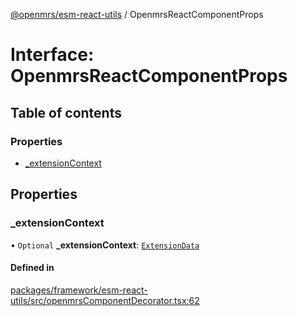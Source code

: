 [@openmrs/esm-react-utils](../API.md) / OpenmrsReactComponentProps

# Interface: OpenmrsReactComponentProps

## Table of contents

### Properties

- [\_extensionContext](OpenmrsReactComponentProps.md#_extensioncontext)

## Properties

### \_extensionContext

• `Optional` **\_extensionContext**: [`ExtensionData`](ExtensionData.md)

#### Defined in

[packages/framework/esm-react-utils/src/openmrsComponentDecorator.tsx:62](https://github.com/openmrs/openmrs-esm-core/blob/master/packages/framework/esm-react-utils/src/openmrsComponentDecorator.tsx#L62)
